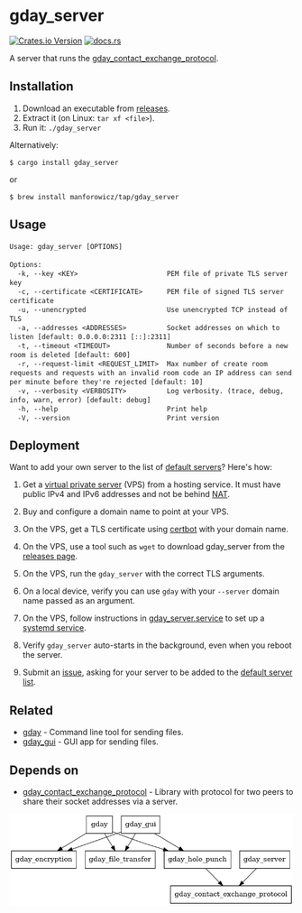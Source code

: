 # gday_server
[![Crates.io Version](https://img.shields.io/crates/v/gday_server)](https://crates.io/crates/gday_server)
[![docs.rs](https://img.shields.io/docsrs/gday_server)](https://docs.rs/gday_server/)

A server that runs the [gday_contact_exchange_protocol](https://docs.rs/gday_contact_exchange_protocol/).

## Installation

1. Download an executable from [releases](https://github.com/manforowicz/gday/releases).
2. Extract it (on Linux: `tar xf <file>`).
3. Run it: `./gday_server`

Alternatively:
```
$ cargo install gday_server
```
or
```
$ brew install manforowicz/tap/gday_server
```

## Usage
```
Usage: gday_server [OPTIONS]

Options:
  -k, --key <KEY>                      PEM file of private TLS server key
  -c, --certificate <CERTIFICATE>      PEM file of signed TLS server certificate
  -u, --unencrypted                    Use unencrypted TCP instead of TLS
  -a, --addresses <ADDRESSES>          Socket addresses on which to listen [default: 0.0.0.0:2311 [::]:2311]
  -t, --timeout <TIMEOUT>              Number of seconds before a new room is deleted [default: 600]
  -r, --request-limit <REQUEST_LIMIT>  Max number of create room requests and requests with an invalid room code an IP address can send per minute before they're rejected [default: 10]
  -v, --verbosity <VERBOSITY>          Log verbosity. (trace, debug, info, warn, error) [default: debug]
  -h, --help                           Print help
  -V, --version                        Print version
```

## Deployment

Want to add your own server to the list of
[default servers](https://docs.rs/gday_hole_punch/latest/gday_hole_punch/server_connector/constant.DEFAULT_SERVERS.html)?
Here's how:

1. Get a [virtual private server](https://en.wikipedia.org/wiki/Virtual_private_server) (VPS) from a hosting service. It must have public IPv4 and IPv6 addresses and not be behind [NAT](https://en.wikipedia.org/wiki/Network_address_translation).

2. Buy and configure a domain name to point at your VPS.

3. On the VPS, get a TLS certificate using [certbot](https://certbot.eff.org/) with your domain name.

4. On the VPS, use a tool such as `wget` to download gday_server from the [releases page](https://github.com/manforowicz/gday/releases).

5. On the VPS, run the `gday_server` with the correct TLS arguments.

6. On a local device, verify you can use `gday` with your `--server` domain name passed as an argument.

7. On the VPS, follow instructions in [gday_server.service](https://github.com/manforowicz/gday/blob/main/other/gday_server.service) to set up a [systemd service](https://www.freedesktop.org/software/systemd/man/latest/systemd.service.html).

8. Verify `gday_server` auto-starts in the background, even when you reboot the server.

9. Submit an [issue](https://github.com/manforowicz/gday/issues), asking for your server to be added to the [default server list](https://docs.rs/gday_hole_punch/latest/gday_hole_punch/server_connector/constant.DEFAULT_SERVERS.html).

## Related
- [gday](https://crates.io/crates/gday) - Command line tool for sending files.
- [gday_gui](/gday_gui/) - GUI app for sending files.

## Depends on
- [gday_contact_exchange_protocol](https://docs.rs/gday_contact_exchange_protocol/) - Library with protocol for two peers to share their socket addresses via a server.

![gday dependency graph](https://github.com/manforowicz/gday/blob/main/other/dependency_graph.png?raw=true)